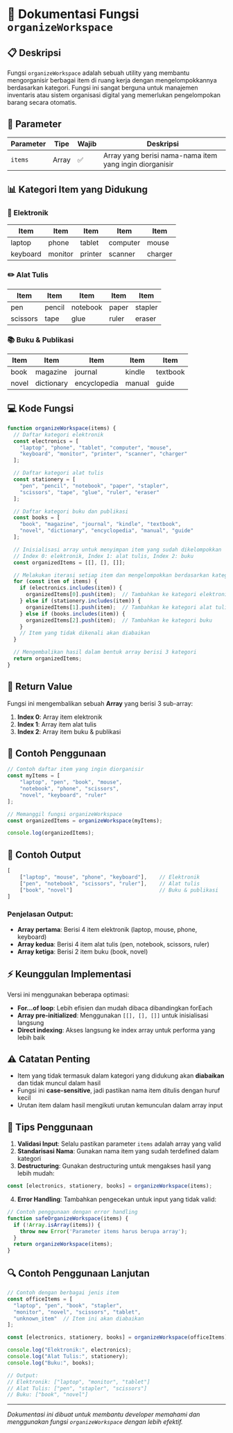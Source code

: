 # 📂 Dokumentasi Fungsi `organizeWorkspace`

## 📋 Deskripsi

Fungsi `organizeWorkspace` adalah sebuah utility yang membantu mengorganisir berbagai item di ruang kerja dengan mengelompokkannya berdasarkan kategori. Fungsi ini sangat berguna untuk manajemen inventaris atau sistem organisasi digital yang memerlukan pengelompokan barang secara otomatis.

## 🔧 Parameter

| Parameter | Tipe   | Wajib | Deskripsi |
|-----------|--------|-------|-----------|
| `items`   | Array  | ✅     | Array yang berisi nama-nama item yang ingin diorganisir |

## 📊 Kategori Item yang Didukung

### 🔌 Elektronik
| Item | Item | Item | Item | Item |
|------|------|------|------|------|
| laptop | phone | tablet | computer | mouse |
| keyboard | monitor | printer | scanner | charger |

### ✏️ Alat Tulis
| Item | Item | Item | Item | Item |
|------|------|------|------|------|
| pen | pencil | notebook | paper | stapler |
| scissors | tape | glue | ruler | eraser |

### 📚 Buku & Publikasi
| Item | Item | Item | Item | Item |
|------|------|------|------|------|
| book | magazine | journal | kindle | textbook |
| novel | dictionary | encyclopedia | manual | guide |

## 💻 Kode Fungsi

```javascript
function organizeWorkspace(items) {
  // Daftar kategori elektronik
  const electronics = [
    "laptop", "phone", "tablet", "computer", "mouse", 
    "keyboard", "monitor", "printer", "scanner", "charger"
  ];

  // Daftar kategori alat tulis
  const stationery = [
    "pen", "pencil", "notebook", "paper", "stapler", 
    "scissors", "tape", "glue", "ruler", "eraser"
  ];

  // Daftar kategori buku dan publikasi
  const books = [
    "book", "magazine", "journal", "kindle", "textbook", 
    "novel", "dictionary", "encyclopedia", "manual", "guide"
  ];

  // Inisialisasi array untuk menyimpan item yang sudah dikelompokkan
  // Index 0: elektronik, Index 1: alat tulis, Index 2: buku
  const organizedItems = [[], [], []];

  // Melakukan iterasi setiap item dan mengelompokkan berdasarkan kategorinya
  for (const item of items) {
    if (electronics.includes(item)) {
      organizedItems[0].push(item);  // Tambahkan ke kategori elektronik
    } else if (stationery.includes(item)) {
      organizedItems[1].push(item);  // Tambahkan ke kategori alat tulis
    } else if (books.includes(item)) {
      organizedItems[2].push(item);  // Tambahkan ke kategori buku
    }
    // Item yang tidak dikenali akan diabaikan
  }

  // Mengembalikan hasil dalam bentuk array berisi 3 kategori
  return organizedItems;
}
```

## 🔄 Return Value

Fungsi ini mengembalikan sebuah **Array** yang berisi 3 sub-array:

1. **Index 0**: Array item elektronik
2. **Index 1**: Array item alat tulis  
3. **Index 2**: Array item buku & publikasi

## 📝 Contoh Penggunaan

```javascript
// Contoh daftar item yang ingin diorganisir
const myItems = [
    "laptop", "pen", "book", "mouse", 
    "notebook", "phone", "scissors", 
    "novel", "keyboard", "ruler"
];

// Memanggil fungsi organizeWorkspace
const organizedItems = organizeWorkspace(myItems);

console.log(organizedItems);
```

## 🎯 Contoh Output

```javascript
[
    ["laptop", "mouse", "phone", "keyboard"],    // Elektronik
    ["pen", "notebook", "scissors", "ruler"],    // Alat tulis
    ["book", "novel"]                            // Buku & publikasi
]
```

### Penjelasan Output:
- **Array pertama**: Berisi 4 item elektronik (laptop, mouse, phone, keyboard)
- **Array kedua**: Berisi 4 item alat tulis (pen, notebook, scissors, ruler)
- **Array ketiga**: Berisi 2 item buku (book, novel)

## ⚡ Keunggulan Implementasi

Versi ini menggunakan beberapa optimasi:

- **For...of loop**: Lebih efisien dan mudah dibaca dibandingkan forEach
- **Array pre-initialized**: Menggunakan `[[], [], []]` untuk inisialisasi langsung
- **Direct indexing**: Akses langsung ke index array untuk performa yang lebih baik

## ⚠️ Catatan Penting

- Item yang tidak termasuk dalam kategori yang didukung akan **diabaikan** dan tidak muncul dalam hasil
- Fungsi ini **case-sensitive**, jadi pastikan nama item ditulis dengan huruf kecil
- Urutan item dalam hasil mengikuti urutan kemunculan dalam array input

## 🚀 Tips Penggunaan

1. **Validasi Input**: Selalu pastikan parameter `items` adalah array yang valid
2. **Standarisasi Nama**: Gunakan nama item yang sudah terdefined dalam kategori
3. **Destructuring**: Gunakan destructuring untuk mengakses hasil yang lebih mudah:

```javascript
const [electronics, stationery, books] = organizeWorkspace(items);
```

4. **Error Handling**: Tambahkan pengecekan untuk input yang tidak valid:

```javascript
// Contoh penggunaan dengan error handling
function safeOrganizeWorkspace(items) {
  if (!Array.isArray(items)) {
    throw new Error('Parameter items harus berupa array');
  }
  return organizeWorkspace(items);
}
```

## 🔍 Contoh Penggunaan Lanjutan

```javascript
// Contoh dengan berbagai jenis item
const officeItems = [
  "laptop", "pen", "book", "stapler", 
  "monitor", "novel", "scissors", "tablet",
  "unknown_item"  // Item ini akan diabaikan
];

const [electronics, stationery, books] = organizeWorkspace(officeItems);

console.log("Elektronik:", electronics);
console.log("Alat Tulis:", stationery);  
console.log("Buku:", books);

// Output:
// Elektronik: ["laptop", "monitor", "tablet"]
// Alat Tulis: ["pen", "stapler", "scissors"]
// Buku: ["book", "novel"]
```

---

*Dokumentasi ini dibuat untuk membantu developer memahami dan menggunakan fungsi `organizeWorkspace` dengan lebih efektif.*
